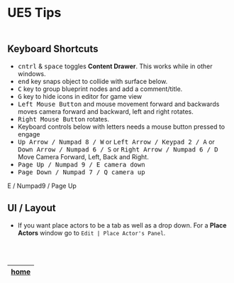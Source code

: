 <img src="https://via.placeholder.com/1000x4/45D7CA/45D7CA" alt="drawing" height="4px"/>

# UE5 Tips

<img src="https://via.placeholder.com/1000x4/45D7CA/45D7CA" alt="drawing" height="4px"/>


## Keyboard Shortcuts

*  <kbd>cntrl</kbd> & <kbd>space</kbd> toggles **Content Drawer**. This works while in other windows.
*  <kbd>end</kbd> key snaps object to collide with surface below.
*  <kbd>C</kbd> key to group blueprint nodes and add a comment/title.
*  <kbd>G</kbd> key to hide icons in editor for game view
*  <kbd>Left Mouse Button</kbd> and mouse movement forward and backwards moves camera forward and backward, left and right rotates.
*  <kbd>Right Mouse Button</kbd> rotates.
  *  Keyboard controls below with letters needs a mouse button pressed to engage
*  <kbd>Up Arrow / Numpad 8 / W</kbd> or <kbd>Left Arrow / Keypad 2 / A</kbd> or <kbd>Down Arrow / Numpad 6 / S</kbd> or <kbd>Right Arrow / Numpad 6 / D</kbd> Move Camera Forward, Left, Back and Right.
*  <kbd>Page Up / Numpad 9 / E<kbd> camera down
*  <kbd>Page Down / Numpad 7 / Q<kbd> camera up 
  
  E / Numpad9 / Page Up
## UI / Layout

* If you want place actors to be a tab as well as a drop down. For a **Place Actors** window go to `Edit | Place Actor's Panel`.

<br><br>

| [home](../README.md#user-content-gms2-background-tiles--sprites---table-of-contents) | 
|---|


